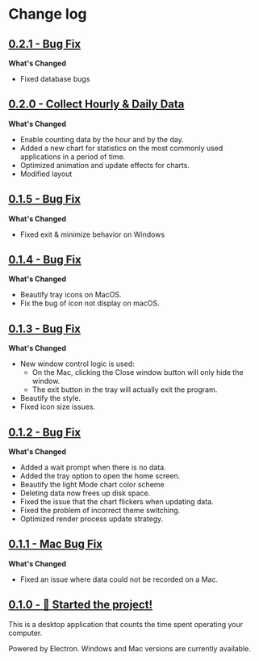 # Change log

## [0.2.1 - Bug Fix](https://github.com/Jannchie/active-time/releases/tag/v0.2.1)

**What's Changed**

- Fixed database bugs

## [0.2.0 - Collect Hourly & Daily Data](https://github.com/Jannchie/active-time/releases/tag/v0.2.0)

**What's Changed**

- Enable counting data by the hour and by the day.
- Added a new chart for statistics on the most commonly used applications in a period of time.
- Optimized animation and update effects for charts.
- Modified layout

## [0.1.5 - Bug Fix](https://github.com/Jannchie/active-time/releases/tag/v0.1.5)

**What's Changed**

- Fixed exit & minimize behavior on Windows

## [0.1.4 - Bug Fix](https://github.com/Jannchie/active-time/releases/tag/v0.1.4)

**What's Changed**

- Beautify tray icons on MacOS.
- Fix the bug of icon not display on macOS.

## [0.1.3 - Bug Fix](https://github.com/Jannchie/active-time/releases/tag/v0.1.3)

**What's Changed**

- New window control logic is used:
  - On the Mac, clicking the Close window button will only hide the window.
  - The exit button in the tray will actually exit the program.
- Beautify the style.
- Fixed icon size issues.

## [0.1.2 - Bug Fix](https://github.com/Jannchie/active-time/releases/tag/v0.1.2)

**What's Changed**

- Added a wait prompt when there is no data.
- Added the tray option to open the home screen.
- Beautify the light Mode chart color scheme
- Deleting data now frees up disk space.
- Fixed the issue that the chart flickers when updating data.
- Fixed the problem of incorrect theme switching.
- Optimized render process update strategy.

## [0.1.1 - Mac Bug Fix](https://github.com/Jannchie/active-time/releases/tag/v0.1.1)

**What's Changed**

- Fixed an issue where data could not be recorded on a Mac.

## [0.1.0 - 🚀 Started the project!](https://github.com/Jannchie/active-time/releases/tag/v0.1.0)

This is a desktop application that counts the time spent operating your computer.

Powered by Electron. Windows and Mac versions are currently available.

